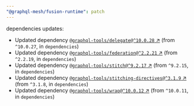 ```yaml
---
"@graphql-mesh/fusion-runtime": patch
---
```

dependencies updates:
  - Updated dependency [`@graphql-tools/delegate@^10.0.28` ↗︎](https://www.npmjs.com/package/@graphql-tools/delegate/v/10.0.28) (from `^10.0.27`, in `dependencies`)
  - Updated dependency [`@graphql-tools/federation@^2.2.21` ↗︎](https://www.npmjs.com/package/@graphql-tools/federation/v/2.2.21) (from `^2.2.19`, in `dependencies`)
  - Updated dependency [`@graphql-tools/stitch@^9.2.17` ↗︎](https://www.npmjs.com/package/@graphql-tools/stitch/v/9.2.17) (from `^9.2.15`, in `dependencies`)
  - Updated dependency [`@graphql-tools/stitching-directives@^3.1.9` ↗︎](https://www.npmjs.com/package/@graphql-tools/stitching-directives/v/3.1.9) (from `^3.1.8`, in `dependencies`)
  - Updated dependency [`@graphql-tools/wrap@^10.0.12` ↗︎](https://www.npmjs.com/package/@graphql-tools/wrap/v/10.0.12) (from `^10.0.11`, in `dependencies`)
